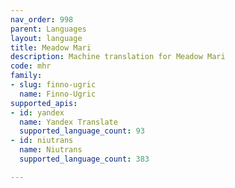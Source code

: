 ```yaml
---
nav_order: 998
parent: Languages
layout: language
title: Meadow Mari
description: Machine translation for Meadow Mari
code: mhr
family:
- slug: finno-ugric
  name: Finno-Ugric
supported_apis:
- id: yandex
  name: Yandex Translate
  supported_language_count: 93
- id: niutrans
  name: Niutrans
  supported_language_count: 383

---
```


